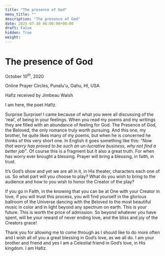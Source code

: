 ```yaml
---
title: "The presence of God"
menu_title: ""
description: "The presence of God"
date: 2025-07-30 06:00:00+00:00
draft: False
hidden: True
weight:
---
```

# The presence of God

October 10<sup>th</sup>, 2020

Online Prayer Circles, Punalu'u, Oahu, HI, USA

Hafiz received by Jimbeau Walsh

I am here, the poet Hafiz.

Surprise Surprise! I came because of what you were all discussing of the ‘real’, of being in your feelings. When you read my poems and my writings they are filled with an abundance of feeling for God. The Presence of God, the Beloved, the only romance truly worth pursuing. And this one, my brother, he quite likes many of my poems, but when he is concerned he thinks of this very short one. In English it goes something like this: *“Now that worry has proved to be such an un-lucrative business, why not find a better job”*. Of course this is a fragment but it also a great truth. For when has worry ever brought a blessing. Prayer will bring a blessing, in faith, in trust.

It’s God’s show and yet we are all in it, in His theater, characters each one of us. So what part will you choose to play? What do you wish to bring to the audience and how to you wish to honor the Creator of the play?

If you go in Faith, in the knowing that you can be at One with your Creator in love, if you will trust this process, you will find yourself in the glorious ballroom of the Universe dancing with the Beloved to the most beautiful music in color and in light beyond any spectrum on earth. This is your future. This is worth the price of admission. So beyond whatever you have spent, will be your reward of never ending love, and the bliss and joy of the Creators grace!

Thank you for allowing me to come through as I should like to do more often and I wish all of you a great blessing in God’s love, as we all do. I am your brother and friend and yes I am a Celestial friend in God’s love, in His kingdom. I am Hafiz.
